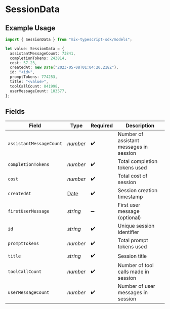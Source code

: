 # SessionData

## Example Usage

```typescript
import { SessionData } from "mix-typescript-sdk/models";

let value: SessionData = {
  assistantMessageCount: 73841,
  completionTokens: 243814,
  cost: 57.23,
  createdAt: new Date("2023-05-08T01:04:20.218Z"),
  id: "<id>",
  promptTokens: 774253,
  title: "<value>",
  toolCallCount: 841998,
  userMessageCount: 103577,
};
```

## Fields

| Field                                                                                         | Type                                                                                          | Required                                                                                      | Description                                                                                   |
| --------------------------------------------------------------------------------------------- | --------------------------------------------------------------------------------------------- | --------------------------------------------------------------------------------------------- | --------------------------------------------------------------------------------------------- |
| `assistantMessageCount`                                                                       | *number*                                                                                      | :heavy_check_mark:                                                                            | Number of assistant messages in session                                                       |
| `completionTokens`                                                                            | *number*                                                                                      | :heavy_check_mark:                                                                            | Total completion tokens used                                                                  |
| `cost`                                                                                        | *number*                                                                                      | :heavy_check_mark:                                                                            | Total cost of session                                                                         |
| `createdAt`                                                                                   | [Date](https://developer.mozilla.org/en-US/docs/Web/JavaScript/Reference/Global_Objects/Date) | :heavy_check_mark:                                                                            | Session creation timestamp                                                                    |
| `firstUserMessage`                                                                            | *string*                                                                                      | :heavy_minus_sign:                                                                            | First user message (optional)                                                                 |
| `id`                                                                                          | *string*                                                                                      | :heavy_check_mark:                                                                            | Unique session identifier                                                                     |
| `promptTokens`                                                                                | *number*                                                                                      | :heavy_check_mark:                                                                            | Total prompt tokens used                                                                      |
| `title`                                                                                       | *string*                                                                                      | :heavy_check_mark:                                                                            | Session title                                                                                 |
| `toolCallCount`                                                                               | *number*                                                                                      | :heavy_check_mark:                                                                            | Number of tool calls made in session                                                          |
| `userMessageCount`                                                                            | *number*                                                                                      | :heavy_check_mark:                                                                            | Number of user messages in session                                                            |